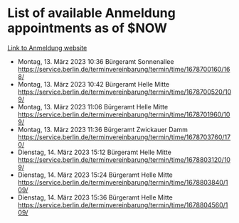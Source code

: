# List of available Anmeldung appointments as of $NOW
[Link to Anmeldung website](https://service.berlin.de/terminvereinbarung/termin/tag.php?termin=1&anliegen[]=120686&dienstleisterlist=122210,122217,327316,122219,327312,122227,327314,122231,327346,122243,327348,122254,122252,329742,122260,329745,122262,329748,122271,327278,122273,327274,122277,327276,330436,122280,327294,122282,327290,122284,327292,122291,327270,122285,327266,122286,327264,122296,327268,150230,329760,122297,327286,122294,327284,122312,329763,122314,329775,122304,327330,122311,327334,122309,327332,317869,122281,327352,122279,329772,122283,122276,327324,122274,327326,122267,329766,122246,327318,122251,327320,122257,327322,122208,327298,122226,327300&herkunft=http%3A%2F%2Fservice.berlin.de%2Fdienstleistung%2F120686%2F)
- Montag, 13. März 2023 10:36 Bürgeramt Sonnenallee https://service.berlin.de/terminvereinbarung/termin/time/1678700160/168/
- Montag, 13. März 2023 10:42 Bürgeramt Helle Mitte https://service.berlin.de/terminvereinbarung/termin/time/1678700520/109/
- Montag, 13. März 2023 11:06 Bürgeramt Helle Mitte https://service.berlin.de/terminvereinbarung/termin/time/1678701960/109/
- Montag, 13. März 2023 11:36 Bürgeramt Zwickauer Damm https://service.berlin.de/terminvereinbarung/termin/time/1678703760/170/
- Dienstag, 14. März 2023 15:12 Bürgeramt Helle Mitte https://service.berlin.de/terminvereinbarung/termin/time/1678803120/109/
- Dienstag, 14. März 2023 15:24 Bürgeramt Helle Mitte https://service.berlin.de/terminvereinbarung/termin/time/1678803840/109/
- Dienstag, 14. März 2023 15:36 Bürgeramt Helle Mitte https://service.berlin.de/terminvereinbarung/termin/time/1678804560/109/
